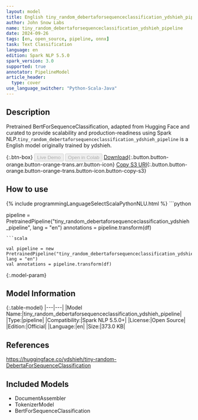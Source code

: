 ```yaml
---
layout: model
title: English tiny_random_debertaforsequenceclassification_ydshieh_pipeline pipeline BertForSequenceClassification from ydshieh
author: John Snow Labs
name: tiny_random_debertaforsequenceclassification_ydshieh_pipeline
date: 2024-09-26
tags: [en, open_source, pipeline, onnx]
task: Text Classification
language: en
edition: Spark NLP 5.5.0
spark_version: 3.0
supported: true
annotator: PipelineModel
article_header:
  type: cover
use_language_switcher: "Python-Scala-Java"
---
```


## Description

Pretrained BertForSequenceClassification, adapted from Hugging Face and curated to provide scalability and production-readiness using Spark NLP.`tiny_random_debertaforsequenceclassification_ydshieh_pipeline` is a English model originally trained by ydshieh.

{:.btn-box}
<button class="button button-orange" disabled>Live Demo</button>
<button class="button button-orange" disabled>Open in Colab</button>
[Download](https://s3.amazonaws.com/auxdata.johnsnowlabs.com/public/models/tiny_random_debertaforsequenceclassification_ydshieh_pipeline_en_5.5.0_3.0_1727337442451.zip){:.button.button-orange.button-orange-trans.arr.button-icon}
[Copy S3 URI](s3://auxdata.johnsnowlabs.com/public/models/tiny_random_debertaforsequenceclassification_ydshieh_pipeline_en_5.5.0_3.0_1727337442451.zip){:.button.button-orange.button-orange-trans.button-icon.button-copy-s3}

## How to use



<div class="tabs-box" markdown="1">
{% include programmingLanguageSelectScalaPythonNLU.html %}
```python

pipeline = PretrainedPipeline("tiny_random_debertaforsequenceclassification_ydshieh_pipeline", lang = "en")
annotations =  pipeline.transform(df)   

```
```scala

val pipeline = new PretrainedPipeline("tiny_random_debertaforsequenceclassification_ydshieh_pipeline", lang = "en")
val annotations = pipeline.transform(df)

```
</div>

{:.model-param}
## Model Information

{:.table-model}
|---|---|
|Model Name:|tiny_random_debertaforsequenceclassification_ydshieh_pipeline|
|Type:|pipeline|
|Compatibility:|Spark NLP 5.5.0+|
|License:|Open Source|
|Edition:|Official|
|Language:|en|
|Size:|373.0 KB|

## References

https://huggingface.co/ydshieh/tiny-random-DebertaForSequenceClassification

## Included Models

- DocumentAssembler
- TokenizerModel
- BertForSequenceClassification